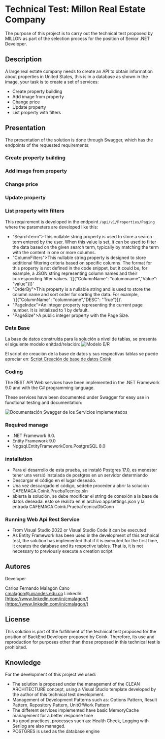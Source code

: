# Technical Test: Millon Real Estate Company

The purpose of this project is to carry out the technical test proposed by MILLON as part of the selection process for the position of Senior .NET Developer.

## Description

A large real estate company needs to create an API to obtain information about properties in United States, this is in a database as shown in the image, your task is to create a set of services:
* Create property building
* Add image from property
* Change price
* Update property
* List property with filters

## Presentation
The presentation of the solution is done through Swagger, which has the endpoints of the requested requirements:
### Create property building
### Add image from property
### Change price
### Update property
  
### List property with filters
This requirement is developed in the endpoint `/api/v1/Properties/Paging` where the parameters are developed like this:
* "SearchTerm">This nullable string property is used to store a search term entered by the user. When this value is set, it can be used to filter the data based on the given search term, typically by matching the term with the content in one or more columns.
* "ColumnFilters">This nullable string property is designed to store additional filtering criteria based on specific columns. The format for this property is not defined in the code snippet, but it could be, for example, a JSON string representing column names and their corresponding filter values. '{[{"ColumnName": "columnname","Value": "value"}]}'
* "OrderBy">This property is a nullable string and is used to store the column name and sort order for sorting the data. For example, '{[{"ColumnName": "columnname","DESC": "True"}]}'.
* "PageIndex">An integer property representing the current page number. It is initialized to 1 by default.
* "PageSize">A public integer property with the Page Size.

### Data Base
La base de datos construída para la solución a nivel de tablas, se presenta el siguiente modelo enitdad/relación:
![Modelo E/R](/images/CoinkDB.png)

El script de creación de la base de datos y sus respectivas tablas se puede apreciar en: [Script Creación de base de datos Coink](ScriptsDB/ScriptCreateCoinkDB.sql)

### Coding
The REST API Web services have been implemented in the .NET Framework 9.0 and with the C# programming language.

These services have been documented under Swagger for easy use in functional testing and documentation:

![Documentación Swagger de los Servicios implementados](/images/SwaggerServicios.png)



### Required manage
* .NET Framework 9.0.
* Entity Framework 9.0
* Npgsql.EntityFrameworkCore.PostgreSQL 8.0

### installation

* Para el desarrollo de esta prueba, se instaló Postgres 17.0, es menester tener una versió instalada de postgres en un servidor determiando
* Descargar el código en el lugar deseado.
* Una vez descargado el código, sedebe proceder a abrir la solución CAFEMACA.Coink.PruebaTecnica.sln
* abierta la solución, se debe modificar el string de conexión a la base de datos deseada. esto se realiza en el archivo appsettings.json y la entrada CAFEMACA.Coink.PruebaTecnicaDbConn

### Running Web Api Rest Service

* From Visual Studio 2022 or Visual Studio Code it can be executed
* As Entity Framework has been used in the development of this technical test, the solution has implemented that if it is executed for the first time, it creates the database and its respective tables. That is, it is not necessary to previously execute a creation script.
  
## Autores

Developer

Carlos Fernando Malagón Cano  
[cmalagon@uniandes.edu.co](mailto:cmalagon@uniandes.edu.co)
LinkedIn: [https://www.linkedin.com/in/cmalagon/](https://www.linkedin.com/in/cmalagon/)

## License

This solution is part of the fulfillment of the technical test proposed for the position of BackEnd Developer proposed by Coink.
Therefore, its use and reproduction for purposes other than those proposed in this technical test is prohibited.

## Knowledge

For the development of this project we used:
* The solution is proposed under the management of the CLEAN ARCHITECTURE concept, using a Visual Studio template developed by the author of this technical test development.
* Management of Development Patterns such as: Options Pattern, Result Pattern, Repository Pattern, UnitOfWork Pattern
* The different services implemented have basic MemoryCache management for a better response time
* As good practices, processes such as: Health Check, Logging with Serilog are also managed.
* POSTGRES is used as the database engine
